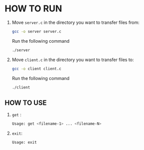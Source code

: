 # HOW TO RUN

1. Move `server.c` in the directory you want to transfer files from:

   ```bash
   gcc -o server server.c
   ```

   Run the following command

   ```bash
   ./server
   ```

2. Move `client.c` in the directory you want to transfer files to:

   ```bash
   gcc -o client client.c
   ```

   Run the following command

   ```bash
   ./client
   ```

## HOW TO USE

1. `get` :

   ```bash
   Usage: get <filename-1> ... <filename-N>
   ```

2. `exit`:

   ```bash
   Usage: exit
   ```
